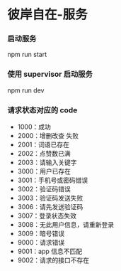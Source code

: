 # 彼岸自在-服务

### 启动服务

npm run start

### 使用 supervisor 启动服务

npm run dev

### 请求状态对应的 code

- 1000：成功
- 2000：增删改查 失败
- 2001：词语已存在
- 2002：点赞数已满
- 2003：请输入关键字
- 3000：用户已存在
- 3001：手机号或密码错误
- 3002：验证码错误
- 3003：验证码发送失败
- 3006：请先发送验证码
- 3007：登录状态失效
- 3008：无此用户信息，请重新登录
- 3009：暗号错误
- 9000：请求错误
- 9001：app 信息不匹配
- 9002：请求的接口不存在
